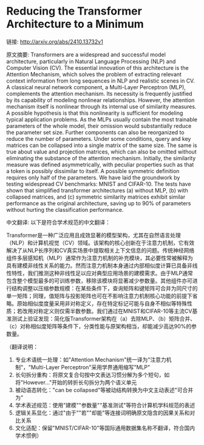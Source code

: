 # Reducing the Transformer Architecture to a Minimum

链接: http://arxiv.org/abs/2410.13732v1

原文摘要:
Transformers are a widespread and successful model architecture, particularly
in Natural Language Processing (NLP) and Computer Vision (CV). The essential
innovation of this architecture is the Attention Mechanism, which solves the
problem of extracting relevant context information from long sequences in NLP
and realistic scenes in CV. A classical neural network component, a Multi-Layer
Perceptron (MLP), complements the attention mechanism. Its necessity is
frequently justified by its capability of modeling nonlinear relationships.
However, the attention mechanism itself is nonlinear through its internal use
of similarity measures. A possible hypothesis is that this nonlinearity is
sufficient for modeling typical application problems. As the MLPs usually
contain the most trainable parameters of the whole model, their omission would
substantially reduce the parameter set size. Further components can also be
reorganized to reduce the number of parameters. Under some conditions, query
and key matrices can be collapsed into a single matrix of the same size. The
same is true about value and projection matrices, which can also be omitted
without eliminating the substance of the attention mechanism. Initially, the
similarity measure was defined asymmetrically, with peculiar properties such as
that a token is possibly dissimilar to itself. A possible symmetric definition
requires only half of the parameters. We have laid the groundwork by testing
widespread CV benchmarks: MNIST and CIFAR-10. The tests have shown that
simplified transformer architectures (a) without MLP, (b) with collapsed
matrices, and (c) symmetric similarity matrices exhibit similar performance as
the original architecture, saving up to 90% of parameters without hurting the
classification performance.

中文翻译:
以下是符合学术规范的中文翻译：

Transformer是一种广泛应用且成效显著的模型架构，尤其在自然语言处理（NLP）和计算机视觉（CV）领域。该架构的核心创新在于注意力机制，它有效解决了从NLP长序列和CV真实场景中提取相关上下文信息的问题。传统神经网络组件多层感知机（MLP）通常作为注意力机制的补充模块，其必要性常被解释为具有建模非线性关系的能力。然而注意力机制本身通过内部相似度计算已具备非线性特性，我们推测这种非线性足以应对典型应用场景的建模需求。由于MLP通常包含整个模型最多的可训练参数，移除该模块将显著减少参数量。其他组件亦可进行结构调整以压缩参数规模：在某些条件下，查询矩阵和键矩阵可合并为同尺寸的单一矩阵；同理，值矩阵与投影矩阵也可在不影响注意力机制核心功能的前提下省略。原始相似度度量采用非对称定义，存在特定标记可能与自身不相似等特殊性质；若改用对称定义则仅需半数参数。我们通过在MNIST和CIFAR-10等主流CV基准测试上验证发现：简化版Transformer架构在（a）去除MLP、（b）矩阵合并、（c）对称相似度矩阵等条件下，分类性能与原架构相当，却能减少高达90%的参数量。

（翻译说明：
1. 专业术语统一处理：如"Attention Mechanism"统一译为"注意力机制"，"Multi-Layer Perceptron"采用学界通用缩写"MLP"
2. 长句拆分重构：将原文复合句按中文表达习惯分解为多个短句，如将"However..."开始的转折长句拆分为两个语义单元
3. 被动语态转化："can be collapsed"等被动结构转换为中文主动表述"可合并为"
4. 学术表述规范：使用"建模""参数量""基准测试"等符合计算机学科规范的表述
5. 逻辑关系显化：通过"由于""若""却能"等连接词明确原文隐含的因果关系和对比关系
6. 文化适配：保留"MNIST/CIFAR-10"等国际通用数据集名称不翻译，符合国内学术惯例）
